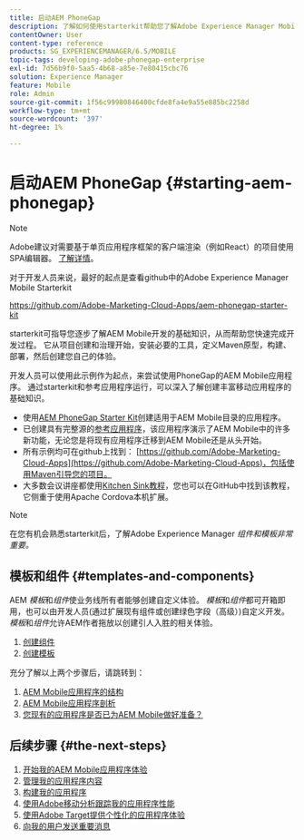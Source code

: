 ```yaml
---
title: 启动AEM PhoneGap
description: 了解如何使用starterkit帮助您了解Adobe Experience Manager Mobile开发的基础知识。
contentOwner: User
content-type: reference
products: SG_EXPERIENCEMANAGER/6.5/MOBILE
topic-tags: developing-adobe-phonegap-enterprise
exl-id: 7d56b9f0-5aa5-4b68-a85e-7e80415cbc76
solution: Experience Manager
feature: Mobile
role: Admin
source-git-commit: 1f56c99980846400cfde8fa4e9a55e885bc2258d
workflow-type: tm+mt
source-wordcount: '397'
ht-degree: 1%

---
```


# 启动AEM PhoneGap {#starting-aem-phonegap}

>[!NOTE]
>
>Adobe建议对需要基于单页应用程序框架的客户端渲染（例如React）的项目使用SPA编辑器。 [了解详情](/help/sites-developing/spa-overview.md)。

对于开发人员来说，最好的起点是查看github中的Adobe Experience Manager Mobile Starterkit

https://github.com/Adobe-Marketing-Cloud-Apps/aem-phonegap-starter-kit

starterkit可指导您逐步了解AEM Mobile开发的基础知识，从而帮助您快速完成开发过程。 它从项目创建和治理开始，安装必要的工具，定义Maven原型，构建、部署，然后创建您自己的体验。

开发人员可以使用此示例作为起点，来尝试使用PhoneGap的AEM Mobile应用程序。 通过starterkit和参考应用程序运行，可以深入了解创建丰富移动应用程序的基础知识。

* 使用[AEM PhoneGap Starter Kit](https://github.com/Adobe-Marketing-Cloud-Apps/aem-phonegap-starter-kit)创建适用于AEM Mobile目录的应用程序。
* 已创建具有完整源的[参考应用程序](https://github.com/Adobe-Marketing-Cloud-Apps/aem-mobile-hybrid-reference)，该应用程序演示了AEM Mobile中的许多新功能，无论您是将现有应用程序迁移到AEM Mobile还是从头开始。
* 所有示例均可在github上找到： [https://github.com/Adobe-Marketing-Cloud-Apps](https://github.com/Adobe-Marketing-Cloud-Apps)，包括使用Maven引导您的项目。
* 大多数会议讲座都使用[Kitchen Sink教程](https://github.com/blefebvre/aem-phonegap-kitchen-sink)，您也可以在GitHub中找到该教程，它侧重于使用Apache Cordova本机扩展。

>[!NOTE]
>
>在您有机会熟悉starterkit后，了解Adobe Experience Manager *组件和模板非常重要。*

## 模板和组件 {#templates-and-components}

AEM *模板*&#x200B;和&#x200B;*组件*&#x200B;使业务线所有者能够创建自定义体验。 *模板*和&#x200B;*组件*&#x200B;都可开箱即用，也可以由开发人员(通过扩展现有组件或创建绿色字段（高级）)自定义开发。 *模板*&#x200B;和&#x200B;*组件*&#x200B;允许AEM作者拖放以创建引人入胜的相关体验。

1. [创建组件](/help/sites-developing/components.md)
1. [创建模板](/help/sites-developing/templates.md)

充分了解以上两个步骤后，请跳转到：

1. [AEM Mobile应用程序的结构](/help/mobile/phonegap-structure-an-app.md)
1. [AEM Mobile应用程序剖析](/help/mobile/phonegap-apps-arch.md)
1. [您现有的应用程序是否已为AEM Mobile做好准备？](/help/mobile/phonegap-adding-content-to-imported-app.md)

## 后续步骤 {#the-next-steps}

1. [开始我的AEM Mobile应用程序体验](/help/mobile/starting-aem-phonegap-app.md)
1. [管理我的应用程序内容](/help/mobile/phonegap-manage-app-content.md)
1. [构建我的应用程序](/help/mobile/building-app-mobile-phonegap.md)
1. [使用Adobe移动分析跟踪我的应用程序性能](/help/mobile/phonegap-intro-to-app-analytics.md)
1. [使用Adobe Target提供个性化的应用程序体验](/help/mobile/phonegap-aem-mobile-content-personalization.md)
1. [向我的用户发送重要消息](/help/mobile/phonegap-push-notifications.md)
